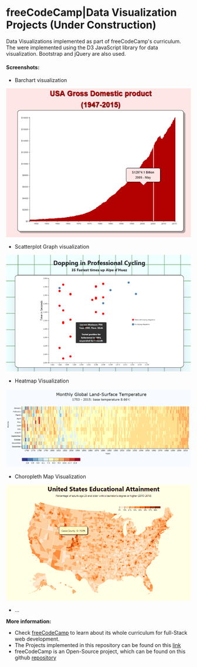 # freeCodeCamp|Data Visualization Projects (Under Construction)
Data Visualizations implemented as part of freeCodeCamp's curriculum. The were implemented using the D3 JavaScript library for data visualization. Bootstrap and jQuery are also used. 

#### Screenshots:

- Barchart visualization

![barchart](https://github.com/MalvinaPap/FCC-Data_Visualization_Projects/blob/master/screenshots/barchart.PNG)

- Scatterplot Graph visualization

![scatterplot](https://github.com/MalvinaPap/FCC-Data_Visualization_Projects/blob/master/screenshots/scatterplot.PNG)

- Heatmap Visualization

![heatmap](https://github.com/MalvinaPap/FCC-Data_Visualization_Projects/blob/master/screenshots/heatmap.PNG)

- Choropleth Map Visualization

![choropleth](https://github.com/MalvinaPap/FCC-Data_Visualization_Projects/blob/master/screenshots/choropleth.PNG)


- ...

**More information:**
* Check [freeCodeCamp](https://www.freecodecamp.org) to learn about its whole curriculum for full-Stack web development.
* The Projects implemented in this repository can be found on this [link](https://learn.freecodecamp.org/data-visualization/data-visualization-projects)
* freeCodeCamp is an Open-Source project, which can be found on this github [repository](https://github.com/freeCodeCamp/freeCodeCamp)
